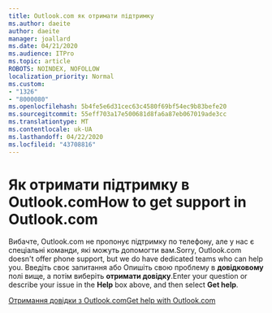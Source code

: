 ```yaml
---
title: Outlook.com як отримати підтримку
ms.author: daeite
author: daeite
manager: joallard
ms.date: 04/21/2020
ms.audience: ITPro
ms.topic: article
ROBOTS: NOINDEX, NOFOLLOW
localization_priority: Normal
ms.custom:
- "1326"
- "8000080"
ms.openlocfilehash: 5b4fe5e6d31cec63c4580f69bf54ec9b83befe20
ms.sourcegitcommit: 55eff703a17e500681d8fa6a87eb067019ade3cc
ms.translationtype: MT
ms.contentlocale: uk-UA
ms.lasthandoff: 04/22/2020
ms.locfileid: "43708816"
---
```

# <a name="how-to-get-support-in-outlookcom"></a><span data-ttu-id="5b638-102">Як отримати підтримку в Outlook.com</span><span class="sxs-lookup"><span data-stu-id="5b638-102">How to get support in Outlook.com</span></span>

<span data-ttu-id="5b638-103">Вибачте, Outlook.com не пропонує підтримку по телефону, але у нас є спеціальні команди, які можуть допомогти вам.</span><span class="sxs-lookup"><span data-stu-id="5b638-103">Sorry, Outlook.com doesn't offer phone support, but we do have dedicated teams who can help you.</span></span>
<span data-ttu-id="5b638-104">Введіть своє запитання або Опишіть свою проблему в **довідковому** полі вище, а потім виберіть **отримати довідку**.</span><span class="sxs-lookup"><span data-stu-id="5b638-104">Enter your question or describe your issue in the **Help** box above, and then select **Get help**.</span></span>

[<span data-ttu-id="5b638-105">Отримання довідки з Outlook.com</span><span class="sxs-lookup"><span data-stu-id="5b638-105">Get help with Outlook.com</span></span>](https://support.office.com/article/40676ad0-c831-45ac-a023-5be633be798d?wt.mc_id=Office_Outlook_com_Alchemy)
